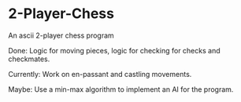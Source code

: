# 2-Player-Chess
An ascii 2-player chess program

Done: Logic for moving pieces, logic for checking for checks and checkmates.

Currently: Work on en-passant and castling movements.

Maybe: Use a min-max algorithm to implement an AI for the program.
